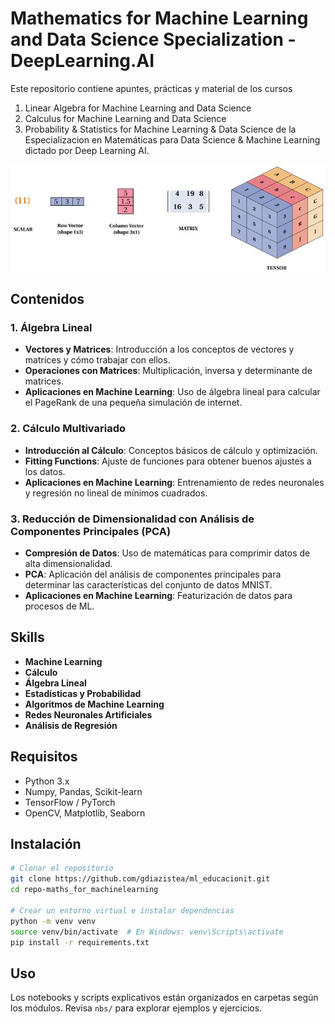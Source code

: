 # Mathematics for Machine Learning and Data Science Specialization - DeepLearning.AI

Este repositorio contiene apuntes, prácticas y material de los cursos
  1. Linear Algebra for Machine Learning and Data Science
  2. Calculus for Machine Learning and Data Science
  3. Probability & Statistics for Machine Learning & Data Science
de la Especializacion en Matemáticas para Data Science & Machine Learning dictado por Deep Learning AI. 

![Maths for Machine Learning](maths_ml.jpg)

## Contenidos

### 1. Álgebra Lineal
- **Vectores y Matrices**: Introducción a los conceptos de vectores y matrices y cómo trabajar con ellos.
- **Operaciones con Matrices**: Multiplicación, inversa y determinante de matrices.
- **Aplicaciones en Machine Learning**: Uso de álgebra lineal para calcular el PageRank de una pequeña simulación de internet.

### 2. Cálculo Multivariado
- **Introducción al Cálculo**: Conceptos básicos de cálculo y optimización.
- **Fitting Functions**: Ajuste de funciones para obtener buenos ajustes a los datos.
- **Aplicaciones en Machine Learning**: Entrenamiento de redes neuronales y regresión no lineal de mínimos cuadrados.

### 3. Reducción de Dimensionalidad con Análisis de Componentes Principales (PCA)
- **Compresión de Datos**: Uso de matemáticas para comprimir datos de alta dimensionalidad.
- **PCA**: Aplicación del análisis de componentes principales para determinar las características del conjunto de datos MNIST.
- **Aplicaciones en Machine Learning**: Featurización de datos para procesos de ML.

## Skills
- **Machine Learning**
- **Cálculo**
- **Álgebra Lineal**
- **Estadísticas y Probabilidad**
- **Algoritmos de Machine Learning**
- **Redes Neuronales Artificiales**
- **Análisis de Regresión**

## Requisitos
- Python 3.x
- Numpy, Pandas, Scikit-learn
- TensorFlow / PyTorch
- OpenCV, Matplotlib, Seaborn

## Instalación
```bash
# Clonar el repositorio
git clone https://github.com/gdiazistea/ml_educacionit.git
cd repo-maths_for_machinelearning

# Crear un entorno virtual e instalar dependencias
python -m venv venv
source venv/bin/activate  # En Windows: venv\Scripts\activate
pip install -r requirements.txt
```

## Uso
Los notebooks y scripts explicativos están organizados en carpetas según los módulos. 
Revisa `nbs/` para explorar ejemplos y ejercicios.
